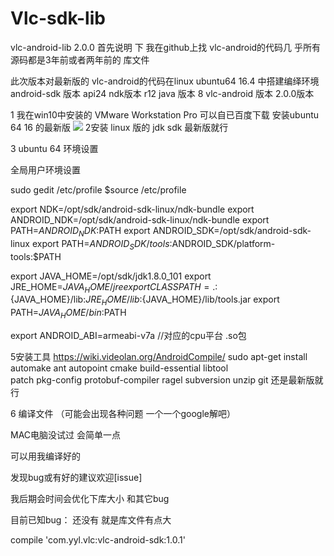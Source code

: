 # Vlc-sdk-lib
vlc-android-lib 2.0.0
 首先说明 下  我在github上找 vlc-android的代码几 乎所有源码都是3年前或者两年前的 库文件
 
此次版本对最新版的 vlc-android的代码在linux  ubuntu64  16.4  中搭建编绎环境
android-sdk 版本 api24    ndk版本 r12    java 版本 8   vlc-android 版本 2.0.0版本


1 我在win10中安装的  VMware Workstation Pro  可以自已百度下载
安装ubuntu 64  16 的最新版
![](https://github.com/mengzhidaren/Vlc-sdk-lib/screenshots/1.png)
2安装  linux 版的  jdk   sdk 最新版就行

3  ubuntu 64 环境设置

全局用户环境设置

sudo gedit /etc/profile
$source /etc/profile

export NDK=/opt/sdk/android-sdk-linux/ndk-bundle
export ANDROID_NDK=/opt/sdk/android-sdk-linux/ndk-bundle
export PATH=${ANDROID_NDK}:$PATH
export ANDROID_SDK=/opt/sdk/android-sdk-linux
export PATH=$ANDROID_SDK/tools:$ANDROID_SDK/platform-tools:$PATH

export JAVA_HOME=/opt/sdk/jdk1.8.0_101
export JRE_HOME=${JAVA_HOME}/jre
export CLASSPATH=.:${JAVA_HOME}/lib:${JRE_HOME}/lib:${JAVA_HOME}/lib/tools.jar
export PATH=${JAVA_HOME}/bin:$PATH

export ANDROID_ABI=armeabi-v7a   //对应的cpu平台 .so包



5安装工具  https://wiki.videolan.org/AndroidCompile/
  sudo apt-get install automake ant autopoint cmake build-essential libtool \
     patch pkg-config protobuf-compiler ragel subversion unzip git
还是最新版就行


6 编译文件 （可能会出现各种问题  一个一个google解吧）

MAC电脑没试过 会简单一点


可以用我编译好的

发现bug或有好的建议欢迎[issue]

我后期会时间会优化下库大小  和其它bug

目前已知bug：  还没有   就是库文件有点大

compile 'com.yyl.vlc:vlc-android-sdk:1.0.1'
